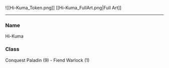 ![[Hi-Kuma_Token.png]]
[[Hi-Kuma_FullArt.png|Full Art]]

---

### Name
Hi-Kuma
### Class
Conquest Paladin (9) - Fiend Warlock (1)

